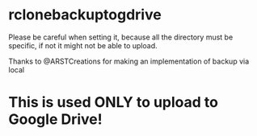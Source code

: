 ﻿# rclonebackuptogdrive

Please be careful when setting it, because all the directory must be specific, if not it might not be able to upload.

Thanks to @ARSTCreations for making an implementation of backup via local

# This is used ONLY to upload to Google Drive!
